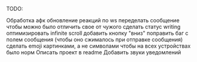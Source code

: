 TODO:

Обработка афк
обновление реакций по ws
переделать сообщение чтобы можно было отличить свое от чужого
сделать статус writing
оптимизировать infinite scroll
добавить кнопку "вниз"
поправить баг с полем сообщения (чтобы оно сжималось при отправке сообщения)
сделать emoji картинками, а не символами чтобы на всех устройствах было норм
Описать проект в readme 
Добавить звуки уведомлений
